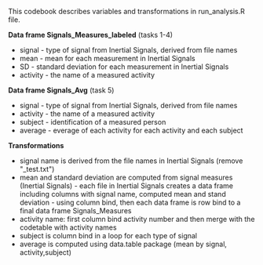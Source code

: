 This codebook describes variables and transformations in run_analysis.R file.

**Data frame Signals_Measures_labeled** (tasks 1-4)
- signal - type of signal from Inertial Signals, derived from file names
- mean - mean for each measurement in Inertial Signals
- SD - standard deviation for each measurement in Inertial Signals
- activity - the name of a measured activity

**Data frame Signals_Avg** (task 5)
- signal - type of signal from Inertial Signals, derived from file names
- activity - the name of a measured activity
- subject - identification of a measured person
- average - everage of each activity for each activity and each subject

**Transformations**
- signal name is derived from the file names in Inertial Signals (remove "_test.txt")
- mean and standard deviation are computed from signal measures (Inertial Signals) - each file in Inertial Signals creates a data frame including columns with signal name, computed mean and stand deviation - using column bind, then each data frame is row bind to a final data frame Signals_Measures
- activity name: first column bind activity number and then merge with the codetable with activity names
- subject is column bind in a loop for each type of signal
- average is computed using data.table package (mean by signal, activity,subject)
